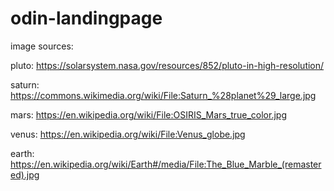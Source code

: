 # odin-landingpage

image sources: 

pluto: https://solarsystem.nasa.gov/resources/852/pluto-in-high-resolution/

saturn: https://commons.wikimedia.org/wiki/File:Saturn_%28planet%29_large.jpg

mars: https://en.wikipedia.org/wiki/File:OSIRIS_Mars_true_color.jpg

venus: https://en.wikipedia.org/wiki/File:Venus_globe.jpg

earth: https://en.wikipedia.org/wiki/Earth#/media/File:The_Blue_Marble_(remastered).jpg